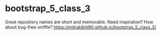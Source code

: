 # bootstrap_5_class_3
Great repository names are short and memorable. Need inspiration? How about bug-free-sniffle?
https://mdrakibhl90.github.io/bootstrap_5_class_3/
